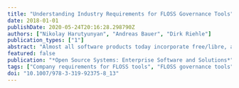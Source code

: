 ```yaml
---
title: "Understanding Industry Requirements for FLOSS Governance Tools"
date: 2018-01-01
publishDate: 2020-05-24T20:16:28.298790Z
authors: ["Nikolay Harutyunyan", "Andreas Bauer", "Dirk Riehle"]
publication_types: ["1"]
abstract: "Almost all software products today incorporate free/libre, and open source software (FLOSS) components. Companies must govern their FLOSS use to avoid potential risks to their intellectual property resulting from the use of FLOSS components. A particular challenge is license compliance. To manage the complexity of license compliance, companies should use tools and well-defined processes to perform these tasks time and cost efficiently. This paper investigates and presents common industry requirements for FLOSS governance tools, followed by an evaluation of the suggested requirements by matching them with the features of existing tools.We chose 10 industry leading companies through polar theoretical sampling and interviewed their FLOSS governance experts to derive a theory of industry needs and requirements for tooling. We then analyzed the features of a governance tools sample and used this analysis to evaluate two categories of our theory: FLOSS license scanning and FLOSS in product bills of materials. The result is a list of FLOSS governance requirements based on our qualitative study of the industry, evaluated using the existing governance tool features. For higher practical relevance, we cast our theory as a requirements specification for FLOSS governance tools."
featured: false
publication: "*Open Source Systems: Enterprise Software and Solutions*"
tags: ["Company requirements for FLOSS tools", "FLOSS governance tools", "FLOSS", "FOSS", "Open source governance", "Open source software"]
doi: "10.1007/978-3-319-92375-8_13"
---
```


